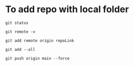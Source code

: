 # To add repo with local folder
```
git status
```
```
git remote -v
```
```
git add remote origin repoLink
```
```
git add --all
```
```
git push origin main --force
```

